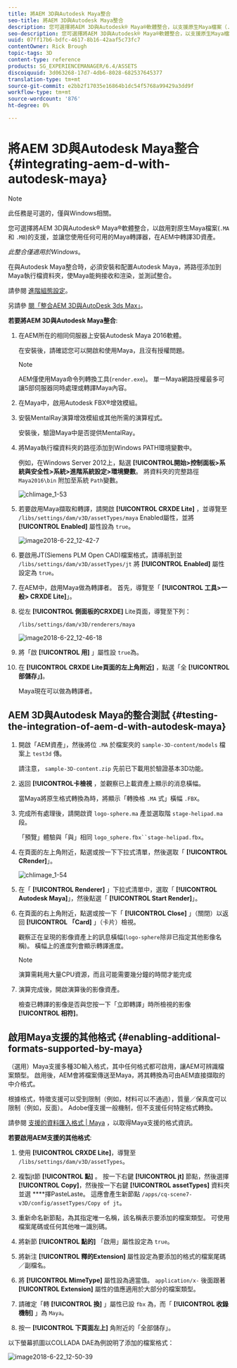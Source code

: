 ```yaml
---
title: 將AEM 3D與Autodesk Maya整合
seo-title: 將AEM 3D與Autodesk Maya整合
description: 您可選擇將AEM 3D與Autodesk® Maya®軟體整合，以支援原生Maya檔案（.MA和。MB），並讓您使用任何可用的Maya轉譯器在AEM中轉譯3D資產。
seo-description: 您可選擇將AEM 3D與Autodesk® Maya®軟體整合，以支援原生Maya檔案（.MA和。MB），並讓您使用任何可用的Maya轉譯器在AEM中轉譯3D資產。
uuid: 07ff17b6-bdfc-4617-8b16-42aaf5c73fc7
contentOwner: Rick Brough
topic-tags: 3D
content-type: reference
products: SG_EXPERIENCEMANAGER/6.4/ASSETS
discoiquuid: 3d063268-17d7-4db6-8028-682537645377
translation-type: tm+mt
source-git-commit: e2bb2f17035e16864b1dc54f5768a99429a3dd9f
workflow-type: tm+mt
source-wordcount: '876'
ht-degree: 0%

---
```



# 將AEM 3D與Autodesk Maya整合 {#integrating-aem-d-with-autodesk-maya}

>[!NOTE]
>
>此任務是可選的，僅與Windows相關。

您可選擇將AEM 3D與Autodesk® Maya®軟體整合，以啟用對原生Maya檔案(`.MA` 和 `.MB`)的支援，並讓您使用任何可用的Maya轉譯器，在AEM中轉譯3D資產。

*此整合僅適用於Windows*。

在與Autodesk Maya整合時，必須安裝和配置Autodesk Maya，將路徑添加到Maya執行檔資料夾，使Maya能夠接收和渲染，並測試整合。

請參閱 [進階組態設定](advanced-config-3d.md)。

另請參 [閱「整合AEM 3D與AutoDesk 3ds Max」](integrating-aem-3d-with-autodesk-3ds-max.md)。

**若要將AEM 3D與Autodesk Maya整合**:

1. 在AEM所在的相同伺服器上安裝Autodesk Maya 2016軟體。

   在安裝後，請確認您可以開啟和使用Maya，且沒有授權問題。

   >[!NOTE]
   >
   >AEM僅使用Maya命令列轉換工具(`render.exe`)。 單一Maya網路授權最多可讓5部伺服器同時處理或轉譯Maya內容。

1. 在Maya中，啟用Autodesk FBX®增效模組。
1. 安裝MentalRay演算增效模組或其他所需的演算程式。

   安裝後，驗證Maya中是否提供MentalRay。

1. 將Maya執行檔資料夾的路徑添加到Windows PATH環境變數中。

   例如，在Windows Server 2012上，點選 **[!UICONTROL開始>控制面板>系統與安全性>系統>進階系統設定>環境變數**。 將資料夾的完整路徑 `Maya2016\bin` 附加至系統 `Path`變數。

   ![chlimage_1-53](assets/chlimage_1-53.png)

1. 若要啟用Maya擷取和轉譯，請開啟 **[!UICONTROL CRXDE Lite]** ，並導覽至 `/libs/settings/dam/v3D/assetTypes/maya` Enabled屬性，並將 **[!UICONTROL Enabled]** 屬性設為 `true`。

   ![image2018-6-22_12-42-7](assets/image2018-6-22_12-42-7.png)

1. 要啟用JT(Siemens PLM Open CAD)檔案格式，請導航到並 `/libs/settings/dam/v3D/assetTypes/jt` 將 **[!UICONTROL Enabled]** 屬性設定為 `true`。
1. 在AEM中，啟用Maya做為轉譯者。 首先，導覽至「 **[!UICONTROL 工具>一般> CRXDE Lite]**」。
1. 從左 **[!UICONTROL 側面板的CRXDE]** Lite頁面，導覽至下列：

   `/libs/settings/dam/v3D/renderers/maya`

   ![image2018-6-22_12-46-18](assets/image2018-6-22_12-46-18.png)

1. 將「啟 **[!UICONTROL 用]** 」屬性設 `true`為。

1. 在 **[!UICONTROL CRXDE Lite頁面的左上角附近]** ，點選「全 **[!UICONTROL 部儲存」]**。

   Maya現在可以做為轉譯者。

## AEM 3D與Autodesk Maya的整合測試 {#testing-the-integration-of-aem-d-with-autodesk-maya}

1. 開啟「AEM資產」，然後將位 `.MA` 於檔案夾的 `sample-3D-content/models` 檔案上 `test3d` 傳。

   請注意， `sample-3D-content.zip` 先前已下載用於驗證基本3D功能。

1. 返回 **[!UICONTROL卡檢視** ，並觀察已上載資產上顯示的消息橫幅。

   當Maya將原生格式轉換為時，將顯示「轉換格 `.MA` 式」橫幅 `.FBX`。

1. 完成所有處理後，請開啟資 `logo-sphere.ma` 產並選取階 `stage-helipad.ma` 段。

   「預覽」體驗與「與」相同 `logo_sphere.fbx``stage-helipad.fbx`。

1. 在頁面的左上角附近，點選或按一下下拉式清單，然後選取「 **[!UICONTROL CRender]**」。

   ![chlimage_1-54](assets/chlimage_1-54.png)

1. 在「 **[!UICONTROL Renderer]** 」下拉式清單中，選取「 **[!UICONTROL Autodesk Maya]**」，然後點選「 **[!UICONTROL Start Render]**」。
1. 在頁面的右上角附近，點選或按一下「 **[!UICONTROL Close]** 」（關閉）以返回 **[!UICONTROL 「Card]** 」（卡片）檢視。

   觀察正在呈現的影像資產上的訊息橫幅(`logo-sphere`除非已指定其他影像名稱)。 橫幅上的進度列會顯示轉譯進度。

   >[!NOTE]
   >
   >演算需耗用大量CPU資源，而且可能需要幾分鐘的時間才能完成

1. 演算完成後，開啟演算後的影像資產。

   檢查已轉譯的影像是否與您按一下「立即轉譯」時所檢視的影像 **[!UICONTROL 相符]**。

## 啟用Maya支援的其他格式 {#enabling-additional-formats-supported-by-maya}

（選用）Maya支援多種3D輸入格式，其中任何格式都可啟用，讓AEM可辨識檔案類型。 啟用後，AEM會將檔案傳送至Maya，將其轉換為可由AEM直接擷取的中介格式。

根據格式，特徵支援可以受到限制（例如，材料可以不通過），質量／保真度可以限制（例如，反面）。 Adobe僅支援一般機制，但不支援任何特定格式轉換。

請參閱 [支援的資料匯入格式 | Maya](https://knowledge.autodesk.com/support/maya/learn-explore/caas/CloudHelp/cloudhelp/2016/ENU/Maya/files/GUID-69BC066D-D4D8-4B12-900C-CF42E798A5D6-htm.html) ，以取得Maya支援的格式資訊。

**若要啟用AEM支援的其他格式**:

1. 使用 **[!UICONTROL CRXDE Lite]**，導覽至 `/libs/settings/dam/v3D/assetTypes`。
1. 複製jt節 **[!UICONTROL 點]** 。 按一下右鍵 **[!UICONTROL jt]** 節點，然後選擇 **[!UICONTROL Copy]**，然後按一下右鍵 **[!UICONTROL assetTypes]** 資料夾並選 ****&#x200B;擇PasteLaste。 這應會產生新節點 `/apps/cq-scene7-v3D/config/assetTypes/Copy of jt`。
1. 重新命名新節點，為其指定唯一名稱，該名稱表示要添加的檔案類型。 可使用檔案尾碼或任何其他唯一識別碼。

1. 將新節 **[!UICONTROL 點的]** 「啟用」屬性設定為 `true`。

1. 將新注 **[!UICONTROL 釋的Extension]** 屬性設定為要添加的格式的檔案尾碼／副檔名。
1. 將 **[!UICONTROL MimeType]** 屬性設為適當值。 `application/x-` 後面跟著 **[!UICONTROL Extension]** 屬性的值應適用於大部分的檔案類型。
1. 請確定「轉 **[!UICONTROL 換]** 」屬性已設 `fbx` 為，而「 **[!UICONTROL 收錄機制]** 」為 `Maya`。
1. 按一 **[!UICONTROL 下頁面左上]** 角附近的「全部儲存」。

以下螢幕抓圖以COLLADA DAE為例說明了添加的檔案格式：

![image2018-6-22_12-50-39](assets/image2018-6-22_12-50-39.png)


